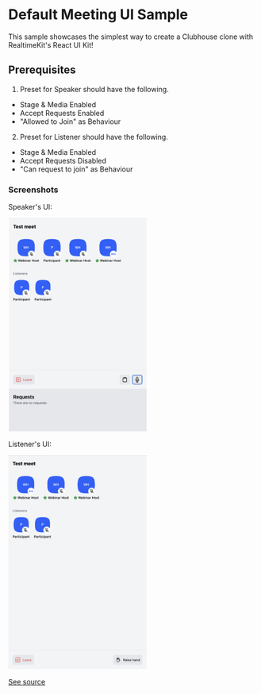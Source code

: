 # Default Meeting UI Sample

This sample showcases the simplest way to create a Clubhouse clone with RealtimeKit's React UI Kit!

## Prerequisites

1. Preset for Speaker should have the following.
- Stage & Media Enabled
- Accept Requests Enabled
- "Allowed to Join" as Behaviour

2. Preset for Listener should have the following.
- Stage & Media Enabled
- Accept Requests Disabled
- "Can request to join" as Behaviour

### Screenshots

Speaker's UI:

<img src="./docs/screenshot-speaker.png" width="280" alt="A screenshot of the clubhouse sample for the speaker" />

Listener's UI:

<img src="./docs/screenshot-listener.png" width="280" alt="A screenshot of the clubhouse sample for the listener" />

[See source](./src/App.tsx)
